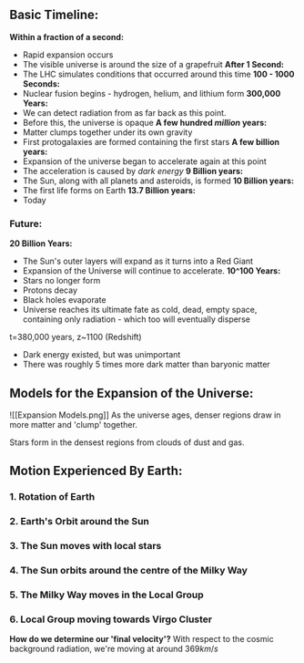 
## Basic Timeline:
**Within a fraction of a second:**
- Rapid expansion occurs
- The visible universe is around the size of a grapefruit
**After 1 Second:**
- The LHC simulates conditions that occurred around this time
**100 - 1000 Seconds:**
- Nuclear fusion begins - hydrogen, helium, and lithium form
**300,000 Years:**
- We can detect radiation from as far back as this point.
- Before this, the universe is opaque
**A few hundred *million* years:**
- Matter clumps together under its own gravity
- First protogalaxies are formed containing the first stars
**A few billion years:**
- Expansion of the universe began to accelerate again at this point
- The acceleration is caused by *dark energy*
**9 Billion years:**
- The Sun, along with all planets and asteroids, is formed
**10 Billion years:**
- The first life forms on Earth
**13.7 Billion years:**
- Today
### Future:
**20 Billion Years:**
- The Sun's outer layers will expand as it turns into a Red Giant
- Expansion of the Universe will continue to accelerate.
**10^100 Years:**
- Stars no longer form
- Protons decay
- Black holes evaporate
- Universe reaches its ultimate fate as cold, dead, empty space, containing only radiation - which too will eventually disperse



t=380,000 years, z~1100 (Redshift)
- Dark energy existed, but was unimportant
- There was roughly 5 times more dark matter than baryonic matter


## Models for the Expansion of the Universe:
 ![[Expansion Models.png]]
As the universe ages, denser regions draw in more matter and 'clump' together.

Stars form in the densest regions from clouds of dust and gas.


## Motion Experienced By Earth:
### 1. Rotation of Earth
### 2. Earth's Orbit around the Sun
### 3. The Sun moves with local stars
### 4. The Sun orbits around the centre of the Milky Way
### 5. The Milky Way moves in the Local Group
### 6. Local Group moving towards Virgo Cluster

**How do we determine our 'final velocity'?**
With respect to the cosmic background radiation, we're moving at around $369km/s$

